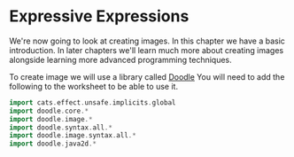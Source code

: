 # Expressive Expressions

We're now going to look at creating images. 
In this chapter we have a basic introduction.
In later chapters we'll learn much more about creating images alongside learning more advanced programming techniques.

To create image we will use a library called [Doodle](https://www.creativescala.org/doodle/)
You will need to add the following to the worksheet to be able to use it.

```scala mdoc:silent
import cats.effect.unsafe.implicits.global
import doodle.core.*
import doodle.image.*
import doodle.syntax.all.*
import doodle.image.syntax.all.*
import doodle.java2d.*
```

